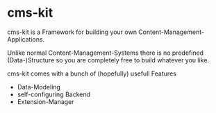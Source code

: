 cms-kit
=======

cms-kit is a Framework for building your own Content-Management-Applications. 

Unlike normal Content-Management-Systems there is no predefined (Data-)Structure so you are completely free to build whatever you like.

cms-kit comes with a bunch of (hopefully) usefull Features

* Data-Modeling 
* self-configuring Backend
* Extension-Manager

